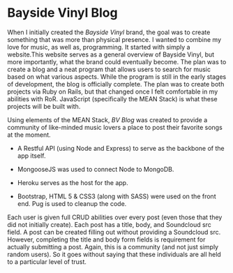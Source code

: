 # Bayside Vinyl Blog
When I initially created the *Bayside Vinyl* brand, the goal was to create something that was more than physical presence. I wanted to combine my love for music, as well as, programming. It started with simply a website.This website serves as a general overview of Bayside Vinyl, but more importantly, what the brand could eventually become. The plan was to create a blog and a neat program that allows users to search for music based on what various aspects. While the program is still in the early stages of development, the blog is officially complete. The plan was to create both projects via Ruby on Rails, but that changed once I felt comfortable in my abilities with RoR. JavaScript (specifically the MEAN Stack) is what these projects will be built with.

Using elements of the MEAN Stack, *BV Blog* was created to provide a community of like-minded music lovers a place to post their favorite songs at the moment.

* A Restful API (using Node and Express) to serve as the backbone of the app itself.

* MongooseJS was used to connect Node to MongoDB.

* Heroku serves as the host for the app.

* Bootstrap, HTML 5 & CSS3 (along with SASS) were used on the front end. Pug is used to cleanup the code.

Each user is given full CRUD abilities over every post (even those that they did not initially create).  Each post has a title, body, and Soundcloud src field. A post can be created filling out without providing a Soundcloud src. However, completing the title and body form fields is requirement for actually submitting a post. Again, this is a community (and not just simply random users). So it goes without saying that these individuals are all held to a particular level of trust.
